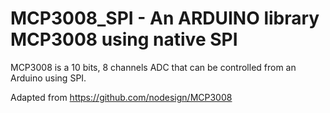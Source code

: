 # MCP3008_SPI - An ARDUINO library MCP3008 using native SPI


MCP3008 is a 10 bits, 8 channels ADC that can be controlled from an Arduino using SPI.

Adapted from https://github.com/nodesign/MCP3008

